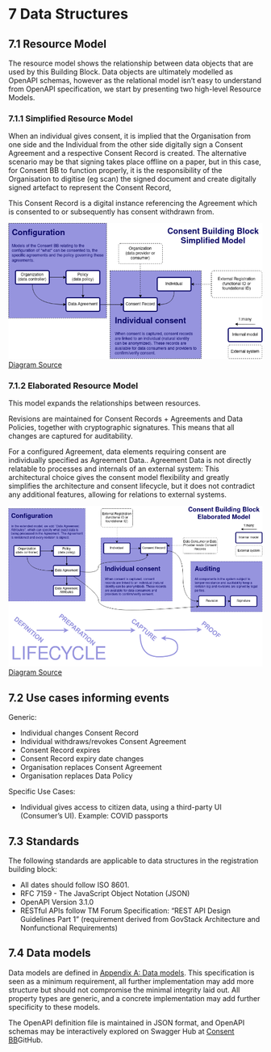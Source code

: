 # 7 Data Structures
<!--
{% hint style="info" %}

{% endhint %}
-->
## 7.1 Resource Model

The resource model shows the relationship between data objects that are used by this Building Block. Data objects are ultimately modelled as OpenAPI schemas, however as the relational model isn’t easy to understand from OpenAPI specification, we start by presenting two high-level Resource Models.
### 7.1.1 Simplified Resource Model

When an individual gives consent, it is implied that the Organisation from one side and the Individual from the other side digitally sign a Consent Agreement and a respective Consent Record is created. The alternative scenario may be that signing takes place offline on a paper, but in this case, for Consent BB to function properly, it is the responsibility of the Organisation to digitise (eg scan) the signed document and create digitally signed artefact to represent the Consent Record,

This Consent Record is a digital instance referencing the Agreement which is consented to or subsequently has consent withdrawn from. 

![alt_text](images/simple-resource-model.png "Simplified resource model")
[Diagram Source](https://github.com/GovStackWorkingGroup/BuildingBlockAPI/tree/main/consent-management)
### 7.1.2   Elaborated Resource Model

This model expands the relationships between resources.

Revisions are maintained for Consent Records + Agreements and Data Policies, together with cryptographic signatures. This means that all changes are captured for auditability.

For a configured Agreement, data elements requiring consent are individually specified as Agreement Data.. Agreement Data is not directly relatable to processes and internals of an external system: This architectural choice gives the consent model flexibility and greatly simplifies the architecture and consent lifecycle, but it does not contradict any additional features, allowing for relations to external systems.

![alt_text](images/elaborate-resource-model.png "Elaborated resource model")
[Diagram Source](https://github.com/GovStackWorkingGroup/BuildingBlockAPI/tree/main/consent-management)

## 7.2 Use cases informing events

Generic:
* Individual changes Consent Record
* Individual withdraws/revokes Consent Agreement
* Consent Record expires
* Consent Record expiry date changes
* Organisation replaces Consent Agreement
* Organisation replaces Data Policy

Specific Use Cases:
* Individual gives access to citizen data, using a third-party UI (Consumer’s UI). Example: COVID passports

## 7.3  Standards

The following standards are applicable to data structures in the registration building block:
* All dates should follow ISO 8601.
* RFC 7159 - The JavaScript Object Notation (JSON)
* OpenAPI Version 3.1.0
* RESTful APIs follow TM Forum Specification: “REST API Design Guidelines Part 1” (requirement derived from GovStack Architecture and Nonfunctional Requirements)

## 7.4 Data models

Data models are defined in [Appendix A: Data models](#heading=h.aq5kk1vg6pfe). This specification is seen as a minimum requirement, all further implementation may add more structure but should not compromise the minimal integrity laid out. All property types are generic, and a concrete implementation may add further specificity to these models.

The OpenAPI definition file is maintained in JSON format, and OpenAPI schemas may be interactively explored on Swagger Hub at [Consent BB](https://github.com/GovStackWorkingGroup/bb-consent)GitHub. 

<!--
### TODO

Fix Appendix A hyperlink

-->
